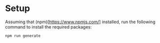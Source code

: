 # Setup

Assuming that (npm)[https://www.npmjs.com/] installed, run the following command to install the required packages:

```bash
npm run generate
```
